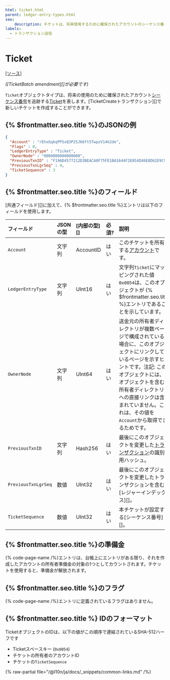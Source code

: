 ```yaml
---
html: ticket.html
parent: ledger-entry-types.html
seo:
    description: チケットは、将来使用するために確保されたアカウントのシーケンス番号を追跡します。
labels:
  - トランザクション送信
---
```

# Ticket

[[ソース]](https://github.com/XRPLF/rippled/blob/76a6956138c4ecd156c5c408f136ed3d6ab7d0c1/src/ripple/protocol/impl/LedgerFormats.cpp#L155-L164)

_([TicketBatch amendment][]が必要です)_

`Ticket`オブジェクトタイプは、将来の使用のために確保されたアカウント[シーケンス番号](../../data-types/basic-data-types.md#アカウントシーケンス)を追跡する[Ticket](../../../../concepts/accounts/tickets.md)を表します。[TicketCreateトランザクション][]で新しいチケットを作成することができます。

## {% $frontmatter.seo.title %}のJSONの例

```json
{
  "Account" : "rEhxGqkqPPSxQ3P25J66ft5TwpzV14k2de",
  "Flags" : 0,
  "LedgerEntryType" : "Ticket",
  "OwnerNode" : "0000000000000000",
  "PreviousTxnID" : "F19AD4577212D3BEACA0F75FE1BA1644F2E854D46E8D62E9C95D18E9708CBFB1",
  "PreviousTxnLgrSeq" : 4,
  "TicketSequence" : 3
}
```

## {% $frontmatter.seo.title %}のフィールド

[共通フィールド][]に加えて、{% $frontmatter.seo.title %}エントリは以下のフィールドを使用します。

| フィールド            | JSONの型   | [内部の型][]   | 必須? | 説明 |
|:--------------------|:----------|:--------------|:------|:----|
| `Account`           | 文字列     | AccountID     | はい   | このチケットを所有する[アカウント](../../../../concepts/accounts/index.md)です。 |
| `LedgerEntryType`   | 文字列     | UInt16        | はい   | 文字列`Ticket`にマッピングされた値`0x0054`は、このオブジェクトが {% $frontmatter.seo.title %}エントリであることを示しています。 |
| `OwnerNode`         | 文字列     | UInt64        | はい   | 送金元の所有者ディレクトリが複数ページで構成されている場合に、このオブジェクトにリンクしているページを示すヒントです。注記: このオブジェクトには、オブジェクトを含む所有者ディレクトリへの直接リンクは含まれていません。これは、その値を`Account`から取得できるためです。 |
| `PreviousTxnID`     | 文字列     | Hash256       | はい   | 最後にこのオブジェクトを変更した[トランザクション](../../../../concepts/transactions/index.md)の識別用ハッシュ。 |
| `PreviousTxnLgrSeq` | 数値       | UInt32        | はい   | 最後にこのオブジェクトを変更したトランザクションを含む[レジャーインデックス][]。 |
| `TicketSequence`    | 数値       | UInt32        | はい   | 本チケットが設定する[シーケンス番号][]。 |


## {% $frontmatter.seo.title %}の準備金

{% code-page-name /%}エントリは、台帳上にエントリがある限り、それを作成したアカウントの所有者準備金の対象の1つとしてカウントされます。チケットを使用すると、準備金が解放されます。


## {% $frontmatter.seo.title %}のフラグ

{% code-page-name /%}エントリに定義されているフラグはありません。


## {% $frontmatter.seo.title %} IDのフォーマット

TicketオブジェクトのIDは、以下の値がこの順序で連結されているSHA-512ハーフです

* Ticketスペースキー (`0x0054`)
* チケットの所有者のアカウントID
* チケットの`TicketSequence`

{% raw-partial file="/@l10n/ja/docs/_snippets/common-links.md" /%}
